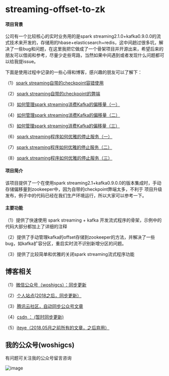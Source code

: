 # streaming-offset-to-zk
#### 项目背景
公司有一个比较核心的实时业务用的是spark streaming2.1.0+kafka0.9.0.0的流式技术来开发的，存储用的hbase+elasticsearch+redis，这中间趟过很多坑，解决了一些bug和问题，在这里我把它做成了一个骨架项目并开源出来，希望后来的朋友可以借阅和参考，尽量少走些弯路，当然如果中间遇到或者发现什么问题都可以给我提issue。

下面是使用过程中记录的一些心得和博客，感兴趣的朋友可以了解下：

（1）[spark streaming自带的checkpoint容错使用](http://qindongliang.iteye.com/blog/2350846) 

（2）[spark streaming自带的checkpoint的弊端](http://qindongliang.iteye.com/blog/2356634) 

（3）[如何管理spark streaming消费Kafka的偏移量（一）](http://qindongliang.iteye.com/blog/2399736) 

（4）[如何管理spark streaming消费Kafka的偏移量（二）](http://qindongliang.iteye.com/blog/2400003) 

（5）[如何管理spark streaming消费Kafka的偏移量（三）](http://qindongliang.iteye.com/blog/2401194) 

（6）[spark streaming程序如何优雅的停止服务（一）](http://qindongliang.iteye.com/blog/2364713) 

（7）[spark streaming程序如何优雅的停止服务（二）](http://qindongliang.iteye.com/blog/2401501) 

（8）[spark streaming程序如何优雅的停止服务（三）](http://qindongliang.iteye.com/blog/2404100) 





#### 项目简介
该项目提供了一个在使用spark streaming2.1+kafka0.9.0.0的版本集成时，手动存储偏移量到zookeeper中，因为自带的checkpoint弊端太多，不利于
项目升级发布，例子中的代码已经在我们生产环境运行，所以大家可以参考一下。


#### 主要功能

（1）提供了快速使用 spark streaming + kafka 开发流式程序的骨架，示例中的代码大部分都加上了详细的注释

（2）提供了手动管理kafka的offset存储到zookeeper的方法，并解决了一些bug，如kafka扩容分区，重启实时流不识别新增分区的问题。

（3）提供了比较简单和优雅的关闭spark streaming流式程序功能


## 博客相关

（1）[微信公众号（woshigcs）：同步更新](https://github.com/qindongliang/answer_sheet_scan/blob/master/imgs/gcs.jpg)

（2）[个人站点(2018之后，同步更新）](http://8090nixi.com/) 

（3）[腾讯云社区，自动同步公众号文章](<http://qindongliang.iteye.com/>)

（4）[csdn ： (暂时同步更新)](https://blog.csdn.net/u010454030)

（5）[iteye（2018.05月之前所有的文章，之后弃用）](<http://qindongliang.iteye.com/>)  






## 我的公众号(woshigcs)

有问题可关注我的公众号留言咨询

![image](https://github.com/qindongliang/answer_sheet_scan/blob/master/imgs/gcs.jpg)

